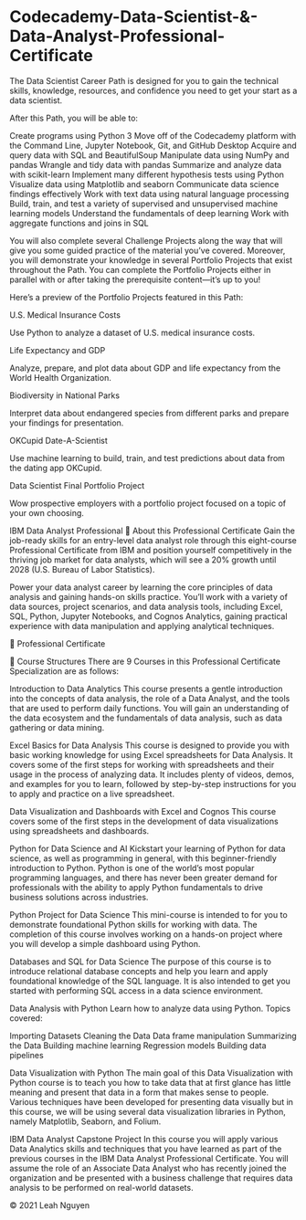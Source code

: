 # Codecademy-Data-Scientist-&-Data-Analyst-Professional-Certificate

The Data Scientist Career Path is designed for you to gain the technical skills, knowledge, resources, and confidence you need to get your start as a data scientist.

After this Path, you will be able to:

Create programs using Python 3
Move off of the Codecademy platform with the Command Line, Jupyter Notebook, Git, and GitHub Desktop
Acquire and query data with SQL and BeautifulSoup
Manipulate data using NumPy and pandas
Wrangle and tidy data with pandas
Summarize and analyze data with scikit-learn
Implement many different hypothesis tests using Python
Visualize data using Matplotlib and seaborn
Communicate data science findings effectively
Work with text data using natural language processing
Build, train, and test a variety of supervised and unsupervised machine learning models
Understand the fundamentals of deep learning
Work with aggregate functions and joins in SQL

You will also complete several Challenge Projects along the way that will give you some guided practice of the material you’ve covered. Moreover, you will demonstrate your knowledge in several Portfolio Projects that exist throughout the Path. You can complete the Portfolio Projects either in parallel with or after taking the prerequisite content—it’s up to you!

Here’s a preview of the Portfolio Projects featured in this Path:

U.S. Medical Insurance Costs

Use Python to analyze a dataset of U.S. medical insurance costs.

Life Expectancy and GDP

Analyze, prepare, and plot data about GDP and life expectancy from the World Health Organization.

Biodiversity in National Parks

Interpret data about endangered species from different parks and prepare your findings for presentation.

OKCupid Date-A-Scientist

Use machine learning to build, train, and test predictions about data from the dating app OKCupid.

Data Scientist Final Portfolio Project

Wow prospective employers with a portfolio project focused on a topic of your own choosing.




IBM Data Analyst Professional
📍 About this Professional Certificate
Gain the job-ready skills for an entry-level data analyst role through this eight-course Professional Certificate from IBM and position yourself competitively in the thriving job market for data analysts, which will see a 20% growth until 2028 (U.S. Bureau of Labor Statistics).

Power your data analyst career by learning the core principles of data analysis and gaining hands-on skills practice. You’ll work with a variety of data sources, project scenarios, and data analysis tools, including Excel, SQL, Python, Jupyter Notebooks, and Cognos Analytics, gaining practical experience with data manipulation and applying analytical techniques.

🥇 Professional Certificate


📙 Course Structures
There are 9 Courses in this Professional Certificate Specialization are as follows:

 Introduction to Data Analytics
This course presents a gentle introduction into the concepts of data analysis, the role of a Data Analyst, and the tools that are used to perform daily functions. You will gain an understanding of the data ecosystem and the fundamentals of data analysis, such as data gathering or data mining.



 Excel Basics for Data Analysis
This course is designed to provide you with basic working knowledge for using Excel spreadsheets for Data Analysis. It covers some of the first steps for working with spreadsheets and their usage in the process of analyzing data. It includes plenty of videos, demos, and examples for you to learn, followed by step-by-step instructions for you to apply and practice on a live spreadsheet.



 Data Visualization and Dashboards with Excel and Cognos
This course covers some of the first steps in the development of data visualizations using spreadsheets and dashboards.



 Python for Data Science and AI
Kickstart your learning of Python for data science, as well as programming in general, with this beginner-friendly introduction to Python. Python is one of the world’s most popular programming languages, and there has never been greater demand for professionals with the ability to apply Python fundamentals to drive business solutions across industries.



 Python Project for Data Science
This mini-course is intended to for you to demonstrate foundational Python skills for working with data. The completion of this course involves working on a hands-on project where you will develop a simple dashboard using Python.



 Databases and SQL for Data Science
The purpose of this course is to introduce relational database concepts and help you learn and apply foundational knowledge of the SQL language. It is also intended to get you started with performing SQL access in a data science environment.



 Data Analysis with Python
Learn how to analyze data using Python. Topics covered:

Importing Datasets
Cleaning the Data
Data frame manipulation
Summarizing the Data
Building machine learning Regression models
Building data pipelines


 Data Visualization with Python
The main goal of this Data Visualization with Python course is to teach you how to take data that at first glance has little meaning and present that data in a form that makes sense to people. Various techniques have been developed for presenting data visually but in this course, we will be using several data visualization libraries in Python, namely Matplotlib, Seaborn, and Folium.



 IBM Data Analyst Capstone Project
In this course you will apply various Data Analytics skills and techniques that you have learned as part of the previous courses in the IBM Data Analyst Professional Certificate. You will assume the role of an Associate Data Analyst who has recently joined the organization and be presented with a business challenge that requires data analysis to be performed on real-world datasets.



© 2021 Leah Nguyen
